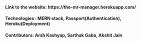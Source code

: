 <h4>Link to the website: https://the-mr-manager.herokuapp.com/
<h4>Technologies : MERN stack, Passport(Authentication), Heroku(Deployment)</h4>
<h4>Contributors: Arsh Kashyap, Sarthak Gaba, Akshit Jain</h4>